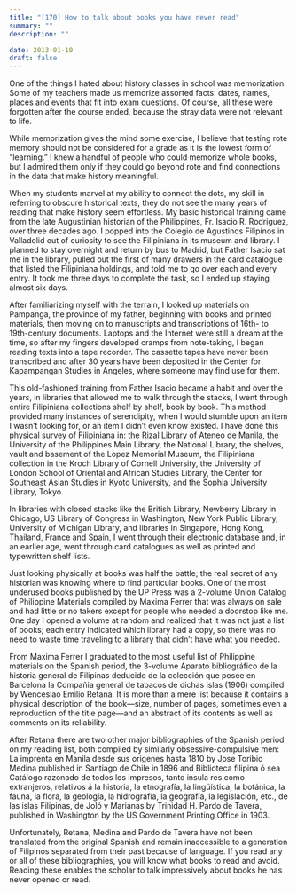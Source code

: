 ```yaml
---
title: "[170] How to talk about books you have never read"
summary: ""
description: ""

date: 2013-01-10
draft: false
---
```


One of the things I hated about history classes in school was memorization. Some of my teachers made us memorize assorted facts: dates, names, places and events that fit into exam questions. Of course, all these were forgotten after the course ended, because the stray data were not relevant to life.

While memorization gives the mind some exercise, I believe that testing rote memory should not be considered for a grade as it is the lowest form of “learning.” I knew a handful of people who could memorize whole books, but I admired them only if they could go beyond rote and find connections in the data that make history meaningful.

When my students marvel at my ability to connect the dots, my skill in referring to obscure historical texts, they do not see the many years of reading that make history seem effortless. My basic historical training came from the late Augustinian historian of the Philippines, Fr. Isacio R. Rodriguez, over three decades ago. I popped into the Colegio de Agustinos Filipinos in Valladolid out of curiosity to see the Filipiniana in its museum and library. I planned to stay overnight and return by bus to Madrid, but Father Isacio sat me in the library, pulled out the first of many drawers in the card catalogue that listed the Filipiniana holdings, and told me to go over each and every entry. It took me three days to complete the task, so I ended up staying almost six days.

After familiarizing myself with the terrain, I looked up materials on Pampanga, the province of my father, beginning with books and printed materials, then moving on to manuscripts and transcriptions of 16th- to 19th-century documents. Laptops and the Internet were still a dream at the time, so after my fingers developed cramps from note-taking, I began reading texts into a tape recorder. The cassette tapes have never been transcribed and after 30 years have been deposited in the Center for Kapampangan Studies in Angeles, where someone may find use for them.

This old-fashioned training from Father Isacio became a habit and over the years, in libraries that allowed me to walk through the stacks, I went through entire Filipiniana collections shelf by shelf, book by book. This method provided many instances of serendipity, when I would stumble upon an item I wasn’t looking for, or an item I didn’t even know existed. I have done this physical survey of Filipiniana in: the Rizal Library of Ateneo de Manila, the University of the Philippines Main Library, the National Library, the shelves, vault and basement of the Lopez Memorial Museum, the Filipiniana collection in the Kroch Library of Cornell University, the University of London School of Oriental and African Studies Library, the Center for Southeast Asian Studies in Kyoto University, and the Sophia University Library, Tokyo.

In libraries with closed stacks like the British Library, Newberry Library in Chicago, US Library of Congress in Washington, New York Public Library, University of Michigan Library, and libraries in Singapore, Hong Kong, Thailand, France and Spain, I went through their electronic database and, in an earlier age, went through card catalogues as well as printed and typewritten shelf lists.

Just looking physically at books was half the battle; the real secret of any historian was knowing where to find particular books. One of the most underused books published by the UP Press was a 2-volume Union Catalog of Philippine Materials compiled by Maxima Ferrer that was always on sale and had little or no takers except for people who needed  a doorstop like me. One day I opened a volume at random and realized that it was not just a list of books; each entry indicated which library had a copy, so there was no need to waste time traveling to a library that didn’t have what you needed.

From Maxima Ferrer I graduated to the most useful list of Philippine materials on the Spanish period, the 3-volume Aparato bibliográfico de la historia general de Filipinas deducido de la colección que posee en Barcelona la Compañia general de tabacos de dichas islas (1906) compiled by Wenceslao Emilio Retana. It is more than a mere list because it contains a physical description of the book—size, number of pages, sometimes even a reproduction of the title page—and an abstract of its contents as well as comments on its reliability.

After Retana there are two other major bibliographies of the Spanish period on my reading list, both compiled by similarly obsessive-compulsive men: La imprenta en Manila desde sus origenes hasta 1810 by Jose Toribio Medina published in Santiago de Chile in 1896 and Biblioteca filipina ó sea Catálogo razonado de todos los impresos, tanto insula res como extranjeros, relativos á la historia, la etnografía, la lingüística, la botánica, la fauna, la flora, la geología, la hidrografía, la geografía, la legislación, etc., de las islas Filipinas, de Joló y Marianas by Trinidad H. Pardo de Tavera, published in Washington by the US Government Printing Office in 1903.

Unfortunately, Retana, Medina and Pardo de Tavera have not been translated from the original Spanish and remain inaccessible to a generation of Filipinos separated from their past because of language. If you read any or all of these bibliographies, you will know what books to read and avoid. Reading these enables the scholar to talk impressively about books he has never opened or read.
